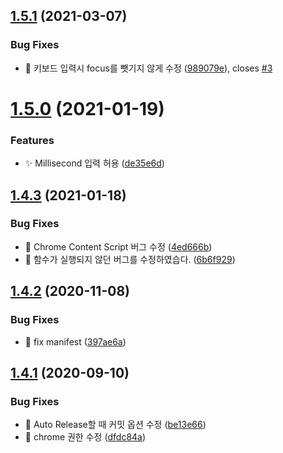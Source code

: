 ## [1.5.1](https://github.com/divlook/ticketing-timer/compare/v1.5.0...v1.5.1) (2021-03-07)


### Bug Fixes

* :bug: 키보드 입력시 focus를 뺏기지 않게 수정 ([989079e](https://github.com/divlook/ticketing-timer/commit/989079ed44f0252d22b3ca77c920e306c159af25)), closes [#3](https://github.com/divlook/ticketing-timer/issues/3)



# [1.5.0](https://github.com/divlook/ticketing-timer/compare/v1.4.3...v1.5.0) (2021-01-19)


### Features

* :sparkles: Millisecond 입력 허용 ([de35e6d](https://github.com/divlook/ticketing-timer/commit/de35e6d09e2ca7b04b12ddc9fe00683f8878f40d))



## [1.4.3](https://github.com/divlook/ticketing-timer/compare/v1.4.2...v1.4.3) (2021-01-18)


### Bug Fixes

* :bug: Chrome Content Script 버그 수정 ([4ed666b](https://github.com/divlook/ticketing-timer/commit/4ed666b86a370949dd59b5d3c331903869a7257b))
* 🐛 함수가 실행되지 않던 버그를 수정하였습다. ([6b6f929](https://github.com/divlook/ticketing-timer/commit/6b6f929791687e3a2dbd551f54c2aaa5e8180235))



## [1.4.2](https://github.com/divlook/ticketing-timer/compare/v1.4.1...v1.4.2) (2020-11-08)


### Bug Fixes

* :bug: fix manifest ([397ae6a](https://github.com/divlook/ticketing-timer/commit/397ae6a1a4365809017e32205321ee1a34c85629))



## [1.4.1](https://github.com/divlook/ticketing-timer/compare/v1.4.0...v1.4.1) (2020-09-10)


### Bug Fixes

* :bug: Auto Release할 때 커밋 옵션 수정 ([be13e66](https://github.com/divlook/ticketing-timer/commit/be13e666a72d886db6a530fd7330483adedad682))
* :wrench: chrome 권한 수정 ([dfdc84a](https://github.com/divlook/ticketing-timer/commit/dfdc84af4e3394de71ccb48514ce8384b4c4fd82))




